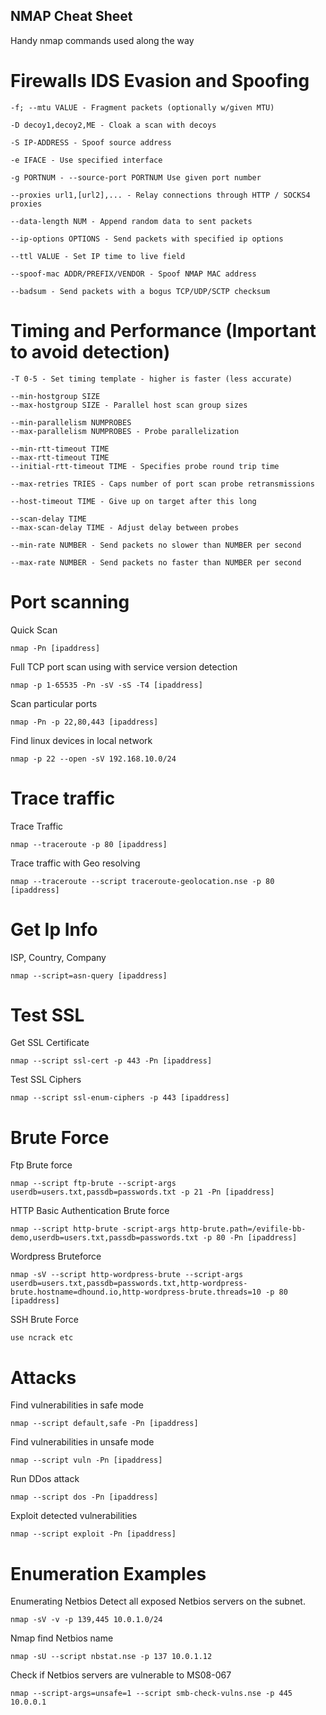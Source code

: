 ## NMAP Cheat Sheet
Handy nmap commands used along the way

# Firewalls IDS Evasion and Spoofing
```
-f; --mtu VALUE - Fragment packets (optionally w/given MTU)

-D decoy1,decoy2,ME - Cloak a scan with decoys

-S IP-ADDRESS - Spoof source address

-e IFACE - Use specified interface

-g PORTNUM - --source-port PORTNUM Use given port number

--proxies url1,[url2],... - Relay connections through HTTP / SOCKS4 proxies

--data-length NUM - Append random data to sent packets

--ip-options OPTIONS - Send packets with specified ip options

--ttl VALUE - Set IP time to live field

--spoof-mac ADDR/PREFIX/VENDOR - Spoof NMAP MAC address

--badsum - Send packets with a bogus TCP/UDP/SCTP checksum
```
# Timing and Performance (Important to avoid detection)
```
-T 0-5 - Set timing template - higher is faster (less accurate)

--min-hostgroup SIZE
--max-hostgroup SIZE - Parallel host scan group sizes

--min-parallelism NUMPROBES
--max-parallelism NUMPROBES - Probe parallelization

--min-rtt-timeout TIME
--max-rtt-timeout TIME
--initial-rtt-timeout TIME - Specifies probe round trip time

--max-retries TRIES - Caps number of port scan probe retransmissions

--host-timeout TIME - Give up on target after this long

--scan-delay TIME
--max-scan-delay TIME - Adjust delay between probes

--min-rate NUMBER - Send packets no slower than NUMBER per second

--max-rate NUMBER - Send packets no faster than NUMBER per second
```

# Port scanning

Quick Scan
```
nmap -Pn [ipaddress]
```
Full TCP port scan using with service version detection
```
nmap -p 1-65535 -Pn -sV -sS -T4 [ipaddress]
```
Scan particular ports
```
nmap -Pn -p 22,80,443 [ipaddress]
```
Find linux devices in local network
```
nmap -p 22 --open -sV 192.168.10.0/24
```

# Trace traffic

Trace Traffic
```
nmap --traceroute -p 80 [ipaddress]
```
Trace traffic with Geo resolving
```
nmap --traceroute --script traceroute-geolocation.nse -p 80 [ipaddress]
```

# Get Ip Info

ISP, Country, Company
```
nmap --script=asn-query [ipaddress]
```

# Test SSL
Get SSL Certificate
```
nmap --script ssl-cert -p 443 -Pn [ipaddress]
```
Test SSL Ciphers
```
nmap --script ssl-enum-ciphers -p 443 [ipaddress]
```

# Brute Force
Ftp Brute force
```
nmap --script ftp-brute --script-args userdb=users.txt,passdb=passwords.txt -p 21 -Pn [ipaddress]
```
HTTP Basic Authentication Brute force
```
nmap --script http-brute -script-args http-brute.path=/evifile-bb-demo,userdb=users.txt,passdb=passwords.txt -p 80 -Pn [ipaddress]
```
Wordpress Bruteforce
```
nmap -sV --script http-wordpress-brute --script-args userdb=users.txt,passdb=passwords.txt,http-wordpress-brute.hostname=dhound.io,http-wordpress-brute.threads=10 -p 80 [ipaddress]
```
SSH Brute Force
```
use ncrack etc
```

# Attacks
Find vulnerabilities in safe mode
```
nmap --script default,safe -Pn [ipaddress]
```
Find vulnerabilities in unsafe mode
```
nmap --script vuln -Pn [ipaddress]
```
Run DDos attack
```
nmap --script dos -Pn [ipaddress]
```
Exploit detected vulnerabilities
```
nmap --script exploit -Pn [ipaddress]
```

# Enumeration Examples
Enumerating Netbios Detect all exposed Netbios servers on the subnet.
```
nmap -sV -v -p 139,445 10.0.1.0/24
```
Nmap find Netbios name
```
nmap -sU --script nbstat.nse -p 137 10.0.1.12
```
Check if Netbios servers are vulnerable to MS08-067
```
nmap --script-args=unsafe=1 --script smb-check-vulns.nse -p 445 10.0.0.1
```
